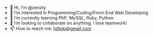 - 👋 Hi, I’m @zenzty
- 👀 I’m interested in Programming/Coding/Front-End Web Developing
- 🌱 I’m currently learning PhP, MySQL, Ruby, Python
- 💞️ I’m looking to collaborate on anything. I love teamwork!
- 📫 How to reach me: hdtoki@gmail.com

